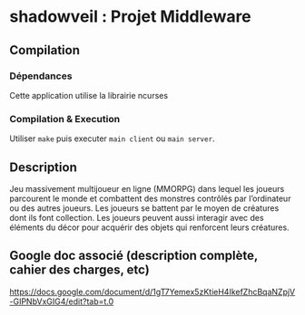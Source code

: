 # shadowveil : Projet Middleware

## Compilation

### Dépendances
Cette application utilise la librairie ncurses

### Compilation & Execution
Utiliser `make` puis executer `main client` ou `main server`.

## Description

Jeu massivement multijoueur en ligne (MMORPG) dans lequel les joueurs parcourent le monde et combattent des monstres contrôlés par l’ordinateur ou des autres joueurs. Les joueurs se battent par le moyen de créatures dont ils font collection. Les joueurs peuvent aussi interagir avec des éléments du décor pour acquérir des objets qui renforcent leurs créatures.


## Google doc associé (description complète, cahier des charges, etc)
https://docs.google.com/document/d/1gT7Yemex5zKtieH4IkefZhcBqaNZpjV-GIPNbVxGIG4/edit?tab=t.0
